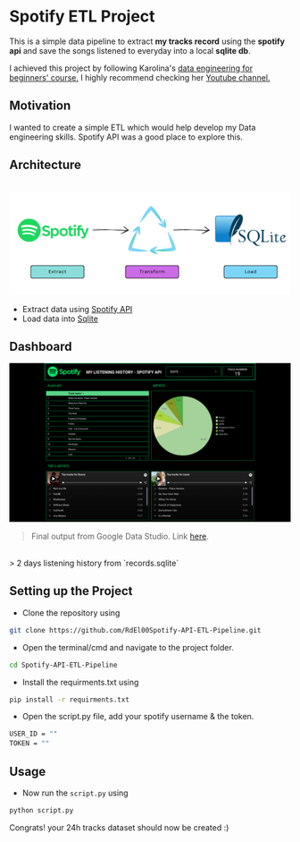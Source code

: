 # Spotify ETL Project

This is a simple data pipeline to extract **my tracks record** using the **spotify api** and save the songs listened to everyday into a local **sqlite db**.

I achieved this project by following Karolina's [data engineering for beginners' course.](https://github.com/karolina-sowinska/free-data-engineering-course-for-beginners) I highly recommend checking her [Youtube channel.](https://www.youtube.com/channel/UCAxnMry1lETl47xQWABvH7g)


## Motivation

I wanted to create a simple ETL which would help develop my Data engineering skills. Spotify API was a good place to explore this.

## Architecture
 <br>
<img src="images/spotify flowchartt.png">

-  Extract data using [Spotify API](https://developer.spotify.com/documentation/)
-  Load data into [Sqlite](https://www.sqlite.org/index.html)

## Dashboard

<img src="images/Dashboard.png">

> Final output from Google Data Studio. Link [here](https://datastudio.google.com/reporting/c131e64e-8319-4c5a-927f-f7ca6d641871).
<br>
> 2 days listening history from `records.sqlite`


## Setting up the Project

- Clone the repository using

```bash
git clone https://github.com/RdEl00Spotify-API-ETL-Pipeline.git
```

- Open the terminal/cmd and navigate to the project folder.

```bash
cd Spotify-API-ETL-Pipeline
```

- Install the requirments.txt using

```bash
pip install -r requirments.txt
```
- Open the script.py file, add your spotify username & the token.

```bash
USER_ID = ""
TOKEN = ""
```
## Usage

- Now run the `script.py` using

```bash
python script.py
```

Congrats! your 24h tracks dataset should now be created :)